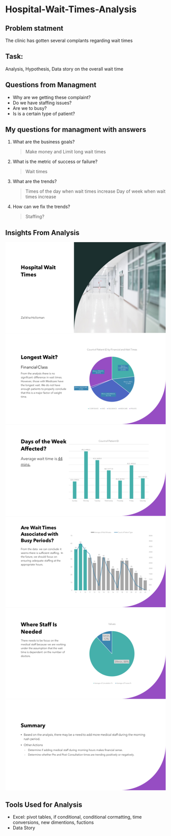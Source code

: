 # Hospital-Wait-Times-Analysis


## Problem statment
The clinic has gotten several complants regarding wait times
## Task:
 Analysis, Hypothesis, Data story on the overall wait time

## Questions from Managment
- Why are we getting these complaint?
- Do we have staffing issues?
- Are we to busy?
- Is is a certain type of patient?

## My questions for managment with answers
1. What are the business goals?
    
    > Make money and Limit long wait times
2. What is the metric of success or failure?
    
    >Wait times
3. What are the trends?
    
    >Times of the day when wait times increase 
    >Day of week when wait times increase
4. How can we fix the trends?
    >Staffing?

## Insights From Analysis
![Slide1](./images/Visualization/Slide1.PNG?raw=true)
![Slide2](./images/Visualization/Slide2.PNG?raw=true)
![Slide3](./images/Visualization/Slide3.PNG?raw=true)
![Slide4](./images/Visualization/Slide4.PNG?raw=true)
![Slide5](./images/Visualization/Slide5.PNG?raw=true)
![Slide6](./images/Visualization/Slide6.PNG?raw=true)




## Tools Used for Analysis
- Excel: pivot tables, if conditional, conditional cormatting, time conversions, new dimentions, fuctions
- Data Story
